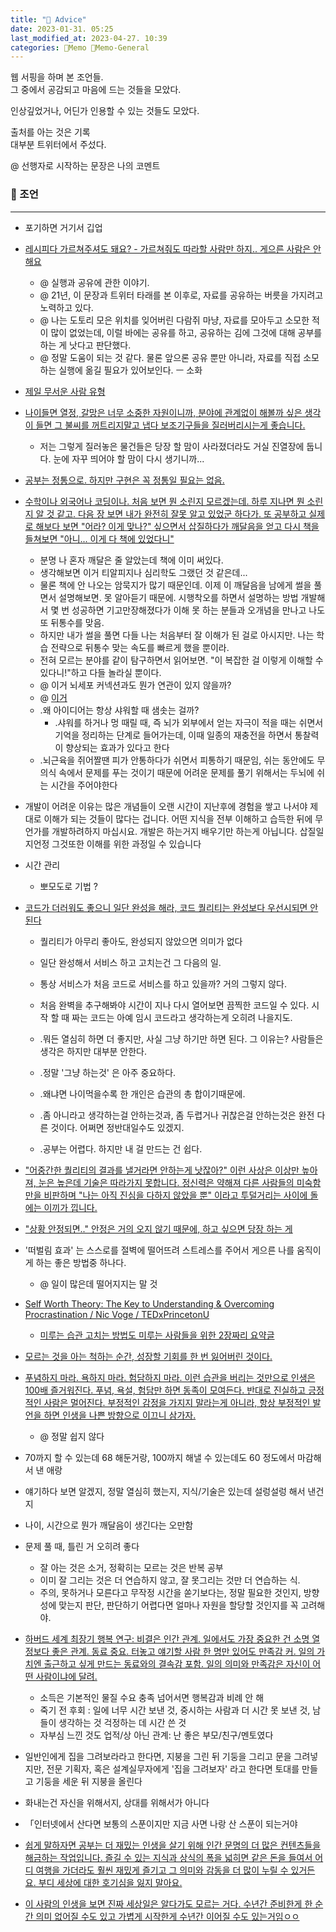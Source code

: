 ```yaml
---
title: "🥑 Advice"
date: 2023-01-31. 05:25
last_modified_at: 2023-04-27. 10:39
categories: 🌳Memo 🥑Memo-General
---
```


웹 서핑을 하며 본 조언들.  
그 중에서 공감되고 마음에 드는 것들을 모았다.  

인상깊었거나, 어딘가 인용할 수 있는 것들도 모았다.  

출처를 아는 것은 기록  
대부분 트위터에서 주섰다.  

@ 선행자로 시작하는 문장은 나의 코멘트  

### 💎 조언

---

- 포기하면 거기서 깁업

- [레시피다 가르쳐주셔도 돼요? - 가르쳐줘도 따라할 사람만 하지.. 게으른 사람은 안해요](https://twitter.com/shinhh/status/1130487542527201280?s=20&t=0h_SDnsL-l-tNqpxp3XCrA)
  - @ 실행과 공유에 관한 이야기.  
  - @ 21년, 이 문장과 트위터 타래를 본 이후로, 자료를 공유하는 버릇을 가지려고 노력하고 있다.  
  - @ 나는 도토리 모은 위치를 잊어버린 다람쥐 마냥, 자료를 모아두고 소모한 적이 많이 없었는데, 이럴 바에는  공유를 하고, 공유하는 김에 그것에 대해 공부를 하는 게 낫다고 판단했다.  
  - @ 정말 도움이 되는 것 같다. 물론 앞으론 공유 뿐만 아니라, 자료를 직접 소모하는 실행에 옮길 필요가 있어보인다. ㅡ 소화  

- [제일 무서운 사람 유형](https://twitter.com/WkfxjfrP/status/1322787425224069120?s=20&t=0h_SDnsL-l-tNqpxp3XCrA)

- [나이들면 열정, 갈망은 너무 소중한 자원이니까, 분야에 관계없이 해볼까 싶은 생각이 들면 그 불씨를 꺼트리지말고 냅다 보조기구들을 질러버리시는게 좋습니다.](https://twitter.com/DungeonKim/status/1140091042303098880?s=20&t=0h_SDnsL-l-tNqpxp3XCrA)
  - 저는 그렇게 질러놓은 물건들은 당장 할 맘이 사라졌더라도 거실 진열장에 둡니다. 눈에 자꾸 띄어야 할 맘이 다시 생기니까...

- [공부는 정통으로. 하지만 구현은 꼭 정통일 필요는 없음.](https://twitter.com/JPcorps/status/1415699915498393601?s=20&t=0h_SDnsL-l-tNqpxp3XCrA)

- [수학이나 외국어나 코딩이나. 처음 보면 뭔 소린지 모르겠는데. 하루 지나면 뭔 소린지 알 것 같고. 다음 장 보면 내가 완전히 잘못 알고 있었군 하다가. 또 공부하고 실제로 해보다 보면 "어라? 이게 맞나?" 싶으면서 삽질하다가 깨달음을 얻고 다시 책을 들쳐보면 "아니... 이게 다 책에 있었다니"](https://twitter.com/stelo_kim/status/1448778418393284608?s=20&t=0h_SDnsL-l-tNqpxp3XCrA)
  - 분명 나 혼자 깨달은 줄 알았는데 책에 이미 써있다.  
  - 생각해보면 이거 티알피지나 심리학도 그랬던 것 같은데...  
  - 물론 책에 안 나오는 암묵지가 많기 때문인데. 이제 이 깨달음을 남에게 썰을 풀면서 설명해보면. 못 알아듣기 때문에. 시행착오를 하면서 설명하는 방법 개발해서 몇 번 성공하면 기고만장해졌다가 이해 못 하는 분들과 오개념을 만나고 나도 또 뒤통수를 맞음.  
  - 하지만 내가 썰을 풀면 다들 나는 처음부터 잘 이해가 된 걸로 아시지만. 나는 학습 전략으로 뒤통수 맞는 속도를 빠르게 했을 뿐이라.  
  - 전혀 모르는 분야를 같이 탐구하면서 읽어보면. "이 복잡한 걸 이렇게 이해할 수 있다니!"하고 다들 놀라실 뿐이다.
  - @ 이거 뇌세포 커넥션과도 뭔가 연관이 있지 않을까?
  - @ [이거](https://twitter.com/konstructivizm/status/1619247837233160192?s=20&t=wFo20YFQODQgHpo3xnoukA)
  - .왜 아이디어는 항상 샤워할 때 샘솟는 걸까?  
    - .샤워를 하거나 멍 때릴 때, 즉 뇌가 외부에서 얻는 자극이 적을 때는 쉬면서 기억을 정리하는 단계로 들어가는데, 이때 일종의 재충전을 하면서 통찰력이 향상되는 효과가 있다고 한다  
  - .뇌근육을 쥐어짤땐 피가 안통하다가 쉬면서 피통하기 때문임, 쉬는 동안에도 무의식 속에서 문제를 푸는 것이기 때문에 어려운 문제를 풀기 위해서는 두뇌에 쉬는 시간을 주어야한다

- 개발이 어려운 이유는 많은 개념들이 오랜 시간이 지난후에 경험을 쌓고 나서야 제대로 이해가 되는 것들이 많다는 겁니다. 어떤 지식을 전부 이해하고 습득한 뒤에 무언가를 개발하려하지 마십시요. 개발은 하는거지 배우기만 하는게 아닙니다. 삽질일 지언정 그것또한 이해를 위한 과정일 수 있습니다

- 시간 관리
  - 뽀모도로 기법 ?

- [코드가 더러워도 좋으니 일단 완성을 해라, 코드 퀄리티는 완성보다 우선시되면 안된다](https://twitter.com/_Hoto_Cocoa_/status/1451575511587557376?s=20&t=0h_SDnsL-l-tNqpxp3XCrA)
  - 퀄리티가 아무리 좋아도, 완성되지 않았으면 의미가 없다
  - 일단 완성해서 서비스 하고 고치는건 그 다음의 일.
  - 통상 서비스가 처음 코드로 서비스를 하고 있을까? 거의 그렇지 않다.
  - 처음 완벽을 추구해봐야 시간이 지나 다시 열어보면 끔찍한 코드일 수 있다. 시작 할 때 짜는 코드는 아예 임시 코드라고 생각하는게 오히려 나을지도.

  - .뭐든 열심히 하면 더 좋지만, 사실 그냥 하기만 하면 된다. 그 이유는? 사람들은 생각은 하지만 대부분 안한다.
  - .정말 '그냥 하는것' 은 아주 중요하다.
  - .왜냐면 나이먹을수록 한 개인은 습관의 총 합이기때문에.
  - .좀 아니라고 생각하는걸 안하는것과, 좀 두렵거나 귀찮은걸 안하는것은 완전 다른 것이다. 어쩌면 정반대일수도 있겠지.
  - .공부는 어렵다. 하지만 내 걸 만드는 건 쉽다.

- ["어중간한 퀄리티의 결과를 낼거라면 안하는게 낫잖아?" 이런 사상은 이상만 높아져, 눈은 높은데 기술은 따라가지 못합니다. 정신력은 약해져 다른 사람들의 미숙함만을 비판하며 "나는 아직 진심을 다하지 않았을 뿐" 이라고 투덜거리는 사이에 돌에는 이끼가 낍니다.](https://twitter.com/jima_japanese/status/1508001738233561090?s=20&t=6OrpB8hwWz-erqS0iFftQQ)

- ["상황 안정되면.." 안정은 거의 오지 않기 때문에, 하고 싶으면 당장 하는 게](https://twitter.com/jima_japanese/status/1512354520746975233?s=20&t=6OrpB8hwWz-erqS0iFftQQ)

- '떠벌림 효과' 는 스스로를 절벽에 떨어뜨려 스트레스를 주어서 게으른 나를 움직이게 하는 좋은 방법중 하나다.
  - @ 일이 많은데 떨어지지는 말 것

- [Self Worth Theory: The Key to Understanding & Overcoming Procrastination / Nic Voge / TEDxPrincetonU](https://youtu.be/52lZmIafep4)
  - [미루는 습관 고치는 방법도 미루는 사람들을 위한 2장짜리 요약글](https://twitter.com/wildcatclub_/status/1450318153230143491?s=20&t=0h_SDnsL-l-tNqpxp3XCrA)

- [모르는 것을 아는 척하는 순간, 성장할 기회를 한 번 잃어버린 것이다.](https://twitter.com/JbeeLjyhanll/status/1579761326968434688?s=20&t=6OrpB8hwWz-erqS0iFftQQ)

- [푸념하지 마라. 욕하지 마라. 험담하지 마라. 이런 습관을 버리는 것만으로 인생은 100배 즐거워진다. 푸념, 욕설, 험담만 하면 동족이 모여든다. 반대로 진실하고 긍정적인 사람은 멀어진다. 부정적인 감정을 가지지 말라는게 아니라, 항상 부정적인 발언을 하면 인생을 나쁜 방향으로 이끄니 삼가자.](https://twitter.com/jima_japanese/status/1563372603208654849?s=20&t=6OrpB8hwWz-erqS0iFftQQ)
  - @ 정말 쉽지 않다

- 70까지 할 수 있는데 68 해둔거랑, 100까지 해낼 수 있는데도 60 정도에서 마감해서 낸 애랑
- 얘기하다 보면 알겠지, 정말 열심히 했는지, 지식/기술은 있는데 설렁설렁 해서 낸건지

- 나이, 시간으로 뭔가 깨달음이 생긴다는 오만함

- 문제 풀 때, 틀린 거 오히려 좋다
  - 잘 아는 것은 소거, 정확히는 모르는 것은 반복 공부
  - 이미 잘 그리는 것은 더 연습하지 않고, 잘 못그리는 것만 더 연습하는 식.
  - 주의, 못하거나 모른다고 무작정 시간을 쏟기보다는, 정말 필요한 것인지, 방향성에 맞는지 판단, 판단하기 어렵다면 얼마나 자원을 할당할 것인지를 꼭 고려해야.

- [하버드 세계 최장기 행복 연구: 비결은 인간 관계. 일에서도 가장 중요한 건 소명 열정보다 좋은 관계. 동료 중요. 터놓고 얘기할 사람 한 명만 있어도 만족감 커. 일의 가치엔 출근하고 싶게 만드는 동료와의 결속감 포함. 일의 의미와 만족감은 자신이 어떤 사람이냐에 달려.](https://hbr.org/podcast/2023/01/work-insights-from-the-worlds-longest-happiness-study)
  - 소득은 기본적인 물질 수요 충족 넘어서면 행복감과 비례 안 해
  - 죽기 전 후회 : 일에 너무 시간 보낸 것, 중시하는 사람과 더 시간 못 보낸 것, 남들이 생각하는 것 걱정하는 데 시간 쓴 것
  - 자부심 느낀 것도 업적/상 아닌 관계: 난 좋은 부모/친구/멘토였다

- 일반인에게 집을 그려보라라고 한다면, 지붕을 그린 뒤 기둥을 그리고 문을 그려넣지만, 전문 기획자, 혹은 설계실무자에게 '집을 그려보자' 라고 한다면 토대를 만들고 기둥을 세운 뒤 지붕을 올린다  

- 화내는건 자신을 위해서지, 상대를 위해서가 아니다

- 「인터넷에서 산다면 보통의 스푼이지만 지금 사면 나랑 산 스푼이 되는거야

- [쉽게 말하자면 공부는 더 재밌는 인생을 살기 위해 인간 문명의 더 많은 컨텐츠들을 해금하는 작업입니다. 즐길 수 있는 지식과 상식의 폭을 넓히면 같은 돈을 들여서 어디 여행을 가더라도 훨씬 재밌게 즐기고 그 의미와 감동을 더 많이 누릴 수 있거든요. 부디 세상에 대한 호기심을 잃지 말아요.](https://twitter.com/casuarius14th/status/1642513296405434374?s=20)

- [이 사람의 인생을 보면 진짜 세상일은 알다가도 모르는 거다. 수년간 준비한게 한 순간 의미 없어질 수도 있고 가볍게 시작한게 수년간 이어질 수도 있는거임ㅇㅇ](https://twitter.com/racuncore/status/1677705506520178688?s=20)